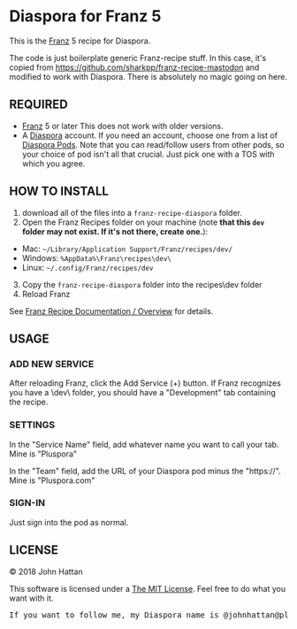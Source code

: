 # Diaspora for Franz 5

This is the [Franz](https://meetfranz.com/) 5 recipe for Diaspora.

The code is just boilerplate generic Franz-recipe stuff. In this case, it's copied from https://github.com/sharkpp/franz-recipe-mastodon and modified to work with Diaspora. There is absolutely no magic going on here.

## REQUIRED

* [Franz](https://meetfranz.com/) 5 or later
  This does not work with older versions.
* A [Diaspora](https://diasporafoundation.org/) account. If you need an account, choose one from a list of [Diaspora Pods](https://podupti.me/).
  Note that you can read/follow users from other pods, so your choice of pod isn't all that crucial. Just pick one with a TOS with which you agree.

## HOW TO INSTALL

1. download all of the files into a `franz-recipe-diaspora` folder.
2. Open the Franz Recipes folder on your machine (note **that this `dev` folder may not exist. If it's not there, create one.**):
  * Mac: `~/Library/Application Support/Franz/recipes/dev/`
  * Windows: `%AppData%\Franz\recipes\dev\`
  * Linux: `~/.config/Franz/recipes/dev`
3. Copy the `franz-recipe-diaspora` folder into the recipes\dev folder
4. Reload Franz

See [Franz Recipe Documentation / Overview](https://github.com/meetfranz/plugins/blob/master/docs/integration.md)
 for details.

## USAGE

### ADD NEW SERVICE

After reloading Franz, click the Add Service (+) button. If Franz recognizes you have a \dev\ folder, you should have a "Development" tab containing the recipe.

### SETTINGS

In the "Service Name" field, add whatever name you want to call your tab. Mine is "Pluspora"

In the "Team" field, add the URL of your Diaspora pod minus the "https://". Mine is "Pluspora.com"

### SIGN-IN

Just sign into the pod as normal.

## LICENSE

&copy; 2018 John Hattan

This software is licensed under a [The MIT License](http://opensource.org/licenses/MIT). Feel free to do what you want with it.

<pre>If you want to follow me, my Diaspora name is @johnhattan@pluspora.com</pre>
